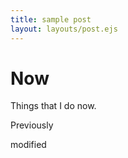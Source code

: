 ```yaml
---
title: sample post
layout: layouts/post.ejs
---
```


# Now

Things that I do now. 

Previously


modified
